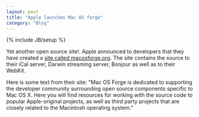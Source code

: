 ```yaml
---
layout: post
title: "Apple launches Mac OS forge"
category: "Blog"
---
```

{% include JB/setup %}

Yet another open source site!. Apple announced to developers that they have created a [site called macosforge.org](http://www.macosforge.org/). The site contains the source to their iCal server, Darwin streaming server, Bonjour as well as to their WebKit.

Here is some text from their site: "Mac OS Forge is dedicated to supporting the developer community surrounding open source components specific to Mac OS X. Here you will find resources for working with the source code to popular Apple-original projects, as well as third party projects that are closely related to the Macintosh operating system."